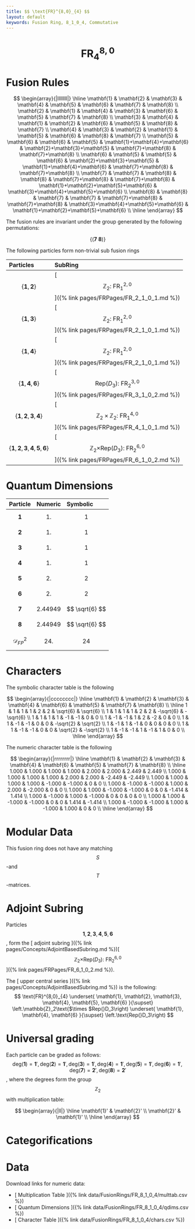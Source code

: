 ```yaml
---
title: $$ \text{FR}^{8,0}_{4} $$
layout: default
keywords: Fusion Ring, 8_1_0_4, Commutative
---
```

# $$ \text{FR}^{8,0}_{4} $$


# Fusion Rules

$$
\begin{array}{|llllllll|}
\hline
 \mathbf{1} & \mathbf{2} & \mathbf{3} & \mathbf{4} & \mathbf{5} & \mathbf{6} & \mathbf{7} & \mathbf{8} \\
 \mathbf{2} & \mathbf{1} & \mathbf{4} & \mathbf{3} & \mathbf{6} & \mathbf{5} & \mathbf{7} & \mathbf{8} \\
 \mathbf{3} & \mathbf{4} & \mathbf{1} & \mathbf{2} & \mathbf{6} & \mathbf{5} & \mathbf{8} & \mathbf{7} \\
 \mathbf{4} & \mathbf{3} & \mathbf{2} & \mathbf{1} & \mathbf{5} & \mathbf{6} & \mathbf{8} & \mathbf{7} \\
 \mathbf{5} & \mathbf{6} & \mathbf{6} & \mathbf{5} & \mathbf{1}+\mathbf{4}+\mathbf{6} & \mathbf{2}+\mathbf{3}+\mathbf{5} & \mathbf{7}+\mathbf{8} & \mathbf{7}+\mathbf{8} \\
 \mathbf{6} & \mathbf{5} & \mathbf{5} & \mathbf{6} & \mathbf{2}+\mathbf{3}+\mathbf{5} & \mathbf{1}+\mathbf{4}+\mathbf{6} & \mathbf{7}+\mathbf{8} & \mathbf{7}+\mathbf{8} \\
 \mathbf{7} & \mathbf{7} & \mathbf{8} & \mathbf{8} & \mathbf{7}+\mathbf{8} & \mathbf{7}+\mathbf{8} & \mathbf{1}+\mathbf{2}+\mathbf{5}+\mathbf{6} & \mathbf{3}+\mathbf{4}+\mathbf{5}+\mathbf{6} \\
 \mathbf{8} & \mathbf{8} & \mathbf{7} & \mathbf{7} & \mathbf{7}+\mathbf{8} & \mathbf{7}+\mathbf{8} & \mathbf{3}+\mathbf{4}+\mathbf{5}+\mathbf{6} & \mathbf{1}+\mathbf{2}+\mathbf{5}+\mathbf{6} \\
\hline
\end{array}
$$


The fusion rules are invariant under the group generated by the following permutations:

$$ \{(\mathbf{7} \  \mathbf{8})\} $$


The following particles form non-trivial sub fusion rings

| Particles | SubRing |
| :------ | :------ |
| $$ \{\mathbf{1},\mathbf{2}\} $$ | [ $$ \mathbb{Z}_2:\ \text{FR}^{2,0}_{1} $$ ]({% link pages/FRPages/FR_2_1_0_1.md %}) |
| $$ \{\mathbf{1},\mathbf{3}\} $$ | [ $$ \mathbb{Z}_2:\ \text{FR}^{2,0}_{1} $$ ]({% link pages/FRPages/FR_2_1_0_1.md %}) |
| $$ \{\mathbf{1},\mathbf{4}\} $$ | [ $$ \mathbb{Z}_2:\ \text{FR}^{2,0}_{1} $$ ]({% link pages/FRPages/FR_2_1_0_1.md %}) |
| $$ \{\mathbf{1},\mathbf{4},\mathbf{6}\} $$ | [ $$ \left.\text{Rep(}D_3\right):\ \text{FR}^{3,0}_{2} $$ ]({% link pages/FRPages/FR_3_1_0_2.md %}) |
| $$ \{\mathbf{1},\mathbf{2},\mathbf{3},\mathbf{4}\} $$ | [ $$ \mathbb{Z}_2\times \mathbb{Z}_2:\ \text{FR}^{4,0}_{1} $$ ]({% link pages/FRPages/FR_4_1_0_1.md %}) |
| $$ \{\mathbf{1},\mathbf{2},\mathbf{3},\mathbf{4},\mathbf{5},\mathbf{6}\} $$ | [ $$ \left.\mathbb{Z}_2\text{$\times $Rep(}D_3\right):\ \text{FR}^{6,0}_{2} $$ ]({% link pages/FRPages/FR_6_1_0_2.md %}) |

# Quantum Dimensions

| Particle | Numeric | Symbolic |
| :------ | :------ | :------ |
| $$ \mathbf{1} $$ | $$ 1. $$ | $$ 1 $$ |
| $$ \mathbf{2} $$ | $$ 1. $$ | $$ 1 $$ |
| $$ \mathbf{3} $$ | $$ 1. $$ | $$ 1 $$ |
| $$ \mathbf{4} $$ | $$ 1. $$ | $$ 1 $$ |
| $$ \mathbf{5} $$ | $$ 2. $$ | $$ 2 $$ |
| $$ \mathbf{6} $$ | $$ 2. $$ | $$ 2 $$ |
| $$ \mathbf{7} $$ | $$ 2.44949 $$ | $$ \sqrt{6} $$ |
| $$ \mathbf{8} $$ | $$ 2.44949 $$ | $$ \sqrt{6} $$ |
| $$ \mathcal{D}_{FP}^2 $$ | $$ 24. $$ | $$ 24 $$ |

# Characters

The symbolic character table is the following

$$
\begin{array}{|cccccccc|}
\hline
 \mathbf{1} & \mathbf{2} & \mathbf{3} & \mathbf{4} & \mathbf{6} & \mathbf{5} & \mathbf{7} & \mathbf{8} \\
\hline
 1 & 1 & 1 & 1 & 2 & 2 & \sqrt{6} & \sqrt{6} \\
 1 & 1 & 1 & 1 & 2 & 2 & -\sqrt{6} & -\sqrt{6} \\
 1 & 1 & 1 & 1 & -1 & -1 & 0 & 0 \\
 1 & -1 & -1 & 1 & 2 & -2 & 0 & 0 \\
 1 & 1 & -1 & -1 & 0 & 0 & -\sqrt{2} & \sqrt{2} \\
 1 & -1 & 1 & -1 & 0 & 0 & 0 & 0 \\
 1 & 1 & -1 & -1 & 0 & 0 & \sqrt{2} & -\sqrt{2} \\
 1 & -1 & -1 & 1 & -1 & 1 & 0 & 0 \\
\hline
\end{array}
$$

The numeric character table is the following

$$
\begin{array}{|rrrrrrrr|}
\hline
 \mathbf{1} & \mathbf{2} & \mathbf{3} & \mathbf{4} & \mathbf{6} & \mathbf{5} & \mathbf{7} & \mathbf{8} \\
\hline
 1.000 & 1.000 & 1.000 & 1.000 & 2.000 & 2.000 & 2.449 & 2.449 \\
 1.000 & 1.000 & 1.000 & 1.000 & 2.000 & 2.000 & -2.449 & -2.449 \\
 1.000 & 1.000 & 1.000 & 1.000 & -1.000 & -1.000 & 0 & 0 \\
 1.000 & -1.000 & -1.000 & 1.000 & 2.000 & -2.000 & 0 & 0 \\
 1.000 & 1.000 & -1.000 & -1.000 & 0 & 0 & -1.414 & 1.414 \\
 1.000 & -1.000 & 1.000 & -1.000 & 0 & 0 & 0 & 0 \\
 1.000 & 1.000 & -1.000 & -1.000 & 0 & 0 & 1.414 & -1.414 \\
 1.000 & -1.000 & -1.000 & 1.000 & -1.000 & 1.000 & 0 & 0 \\
\hline
\end{array}
$$

# Modular Data

This fusion ring does not have any matching $$ S $$-and $$ T $$-matrices.

# Adjoint Subring

Particles $$ \mathbf{1}, \mathbf{2}, \mathbf{3}, \mathbf{4}, \mathbf{5}, \mathbf{6} $$, form the [ adjoint subring ]({% link pages/Concepts/AdjointBasedSubring.md %})[ $$ \left.\mathbb{Z}_2\text{$\times $Rep(}D_3\right):\ \text{FR}^{6,0}_{2} $$ ]({% link pages/FRPages/FR_6_1_0_2.md %}).

The [ upper central series ]({% link pages/Concepts/AdjointBasedSubring.md %}) is the following:
$$
\text{FR}^{8,0}_{4} \underset{ \mathbf{1}, \mathbf{2}, \mathbf{3}, \mathbf{4}, \mathbf{5}, \mathbf{6} }{\supset}  \left.\mathbb{Z}_2\text{$\times $Rep(}D_3\right) \underset{ \mathbf{1}, \mathbf{4}, \mathbf{6} }{\supset}  \left.\text{Rep(}D_3\right)
$$

# Universal grading

Each particle can be graded as follows: $$ \text{deg}(\mathbf{1}) = \mathbf{1}', \text{deg}(\mathbf{2}) = \mathbf{1}', \text{deg}(\mathbf{3}) = \mathbf{1}', \text{deg}(\mathbf{4}) = \mathbf{1}', \text{deg}(\mathbf{5}) = \mathbf{1}', \text{deg}(\mathbf{6}) = \mathbf{1}', \text{deg}(\mathbf{7}) = \mathbf{2}', \text{deg}(\mathbf{8}) = \mathbf{2}' $$, where the degrees form the group $$ \mathbb{Z}_2 $$ with multiplication table:

$$
\begin{array}{|ll|}
\hline
 \mathbf{1}' & \mathbf{2}' \\
 \mathbf{2}' & \mathbf{1}' \\
\hline
\end{array}
$$

# Categorifications



# Data

Download links for numeric data:

* [ Multiplication Table ]({% link data/FusionRings/FR_8_1_0_4/multtab.csv %})
* [ Quantum Dimensions ]({% link data/FusionRings/FR_8_1_0_4/qdims.csv %})
* [ Character Table ]({% link data/FusionRings/FR_8_1_0_4/chars.csv %})